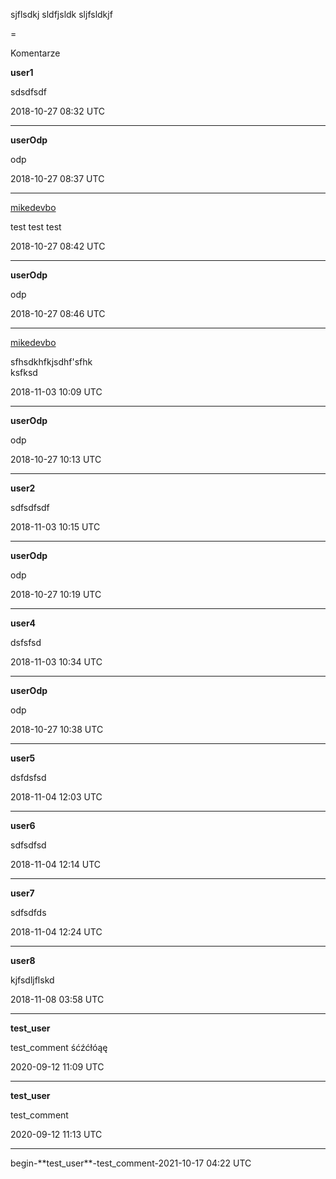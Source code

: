sjflsdkj
sldfjsldk
sljfsldkjf

=

Komentarze

**user1**

sdsdfsdf

2018-10-27 08:32 UTC

---
<p />

**userOdp**

odp

2018-10-27 08:37 UTC

---
<p />

[mikedevbo](https://ddtd.pl)

test test test

2018-10-27 08:42 UTC

---
<p />

**userOdp**

odp

2018-10-27 08:46 UTC

---
<p />

[mikedevbo](https://ddtd.pl)

sfhsdkhfkjsdhf'sfhk  
ksfksd

2018-11-03 10:09 UTC

---
<p />

**userOdp**

odp

2018-10-27 10:13 UTC

---
<p />

**user2**

sdfsdfsdf

2018-11-03 10:15 UTC

---
<p />

**userOdp**

odp

2018-10-27 10:19 UTC

---
<p />

**user4**

dsfsfsd

2018-11-03 10:34 UTC

---
<p />

**userOdp**

odp

2018-10-27 10:38 UTC

---
<p />

**user5**

dsfdsfsd

2018-11-04 12:03 UTC

---
<p />

**user6**

sdfsdfsd

2018-11-04 12:14 UTC

---
<p />

**user7**

sdfsdfds

2018-11-04 12:24 UTC

---
<p />

**user8**

kjfsdljflskd

2018-11-08 03:58 UTC

---
<p />

**test_user**

test_comment śćźćłóąę

2020-09-12 11:09 UTC

---
<p />

**test_user**

test_comment

2020-09-12 11:13 UTC

---
<p />
begin-**test_user**-test_comment-2021-10-17 04:22 UTC 
